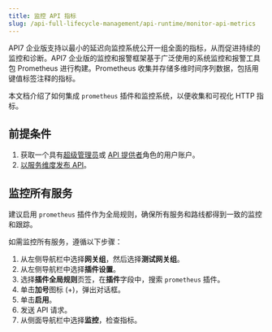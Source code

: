 ```yaml
---
title: 监控 API 指标
slug: /api-full-lifecycle-management/api-runtime/monitor-api-metrics
---
```


API7 企业版支持以最小的延迟向监控系统公开一组全面的指标，从而促进持续的监控和诊断。API7 企业版的监控和报警框架基于广泛使用的系统监控和报警工具包 Prometheus 进行构建。Prometheus 收集并存储多维时间序列数据，包括用键值标签注释的指标。

本文档介绍了如何集成 `prometheus` 插件和监控系统，以便收集和可视化 HTTP 指标。

## 前提条件

1. 获取一个具有[超级管理员](../../administration/role-based-access-control.md#超级管理员)或 [API 提供者](../../administration/role-based-access-control.md#api提供者)角色的用户账户。
2. [以服务维度发布 API](../api-publishing/publish-apis-by-service.md)。

## 监控所有服务

建议启用 `prometheus` 插件作为全局规则，确保所有服务和路线都得到一致的监控和跟踪。

如需监控所有服务，遵循以下步骤：

1. 从左侧导航栏中选择**网关组**，然后选择**测试网关组**。
2. 从左侧导航栏中选择**插件设置**。
3. 选择**插件全局规则**页签，在**插件**字段中，搜索 `prometheus` 插件。
4. 单击**加号**图标 (+)，弹出对话框。
5. 单击**启用**。
6. 发送 API 请求。
7. 从侧面导航栏中选择**监控**，检查指标。
